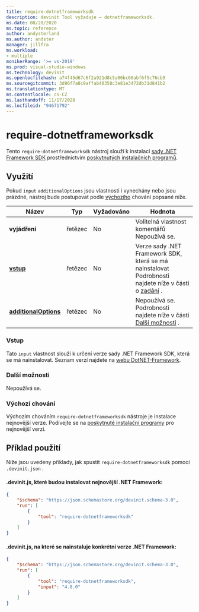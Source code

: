```yaml
---
title: require-dotnetframeworksdk
description: devinit Tool vyžaduje – dotnetframeworksdk.
ms.date: 08/28/2020
ms.topic: reference
author: andysterland
ms.author: andster
manager: jillfra
ms.workload:
- multiple
monikerRange: '>= vs-2019'
ms.prod: visual-studio-windows
ms.technology: devinit
ms.openlocfilehash: a74f45d67c6f2a921d8c5a06bc60abf6f5c76cb9
ms.sourcegitcommit: 3d96f7a8c9affab40358c3e81e3472db31d841b2
ms.translationtype: MT
ms.contentlocale: cs-CZ
ms.lasthandoff: 11/17/2020
ms.locfileid: "94671792"
---
```

# <a name="require-dotnetframeworksdk"></a>require-dotnetframeworksdk

Tento `require-dotnetframeworksdk` nástroj slouží k instalaci [sady .NET Framework SDK](https://dotnet.microsoft.com/) prostřednictvím [poskytnutých instalačních programů](https://dotnet.microsoft.com/download/visual-studio-sdks).

## <a name="usage"></a>Využití

Pokud `input` `additionalOptions` jsou vlastnosti i vynechány nebo jsou prázdné, nástroj bude postupovat podle [výchozího](#default-behavior) chování popsané níže.

| Název                                             | Typ   | Vyžadováno  | Hodnota                                                                                    |
|--------------------------------------------------|--------|-----------|------------------------------------------------------------------------------------------|
| **vyjádření**                                     | řetězec | No        | Volitelná vlastnost komentářů Nepoužívá se.                                                    |
| [**vstup**](#input)                              | řetězec | No        | Verze sady .NET Framework SDK, která se má nainstalovat Podrobnosti najdete níže v části o [zadání](#input) . |
| [**additionalOptions**](#additional-options)     | řetězec | No        | Nepoužívá se. Podrobnosti najdete níže v části [Další možnosti](#additional-options) .               |

### <a name="input"></a>Vstup

Tato `input` vlastnost slouží k určení verze sady .NET Framework SDK, která se má nainstalovat. Seznam verzí najdete na [webu DotNET-Framework](https://dotnet.microsoft.com/download/visual-studio-sdks).

### <a name="additional-options"></a>Další možnosti

Nepoužívá se.

### <a name="default-behavior"></a>Výchozí chování

Výchozím chováním `require-dotnetframeworksdk` nástroje je instalace nejnovější verze. Podívejte se na [poskytnuté instalační programy](https://dotnet.microsoft.com/download/visual-studio-sdks) pro nejnovější verzi.

## <a name="example-usage"></a>Příklad použití
Níže jsou uvedeny příklady, jak spustit `require-dotnetframeworksdk` pomocí `.devinit.json` . 

#### <a name="devinitjson-that-will-install-the-latest-net-framework"></a>.devinit.js, které budou instalovat nejnovější .NET Framework:
```json
{
    "$schema": "https://json.schemastore.org/devinit.schema-3.0",
    "run": [
        {
            "tool": "require-dotnetframeworksdk"
        }
    ]
}
```

#### <a name="devinitjson-that-will-install-a-specific-version-of-the-net-framework"></a>.devinit.js, na které se nainstaluje konkrétní verze .NET Framework:
```json
{
    "$schema": "https://json.schemastore.org/devinit.schema-3.0",
    "run": [
        {
            "tool": "require-dotnetframeworksdk",
            "input": "4.8.0"
        }
    ]
}
```